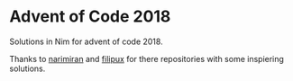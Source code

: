 # Advent of Code 2018

Solutions in Nim for advent of code 2018.

Thanks to [narimiran](https://github.com/narimiran/AdventOfCode2018) and [filipux](https://github.com/filipux/adventofcode2018) for there repositories with some inspiering solutions.